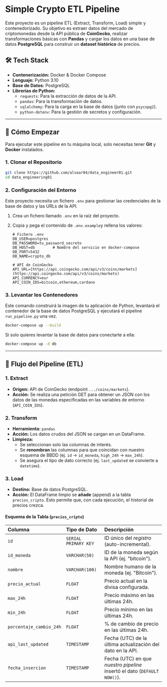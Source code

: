 # Simple Crypto ETL Pipeline

Este proyecto es un pipeline ETL (Extract, Transform, Load) simple y contenedorizado. Su objetivo es extraer datos del mercado de criptomonedas desde la API pública de **CoinGecko**, realizar transformaciones básicas con **Pandas** y cargar los datos en una base de datos **PostgreSQL** para construir un **dataset histórico** de precios.

## 🛠️ Tech Stack

* **Contenerización:** Docker & Docker Compose
* **Lenguaje:** Python 3.10
* **Base de Datos:** PostgreSQL
* **Librerías de Python:**
    * `requests`: Para la extracción de datos de la API.
    * `pandas`: Para la transformación de datos.
    * `sqlalchemy`: Para la carga en la base de datos (junto con `psycopg2`).
    * `python-dotenv`: Para la gestión de secretos y configuración.

---

## 🚀 Cómo Empezar

Para ejecutar este pipeline en tu máquina local, solo necesitas tener **Git** y **Docker** instalados.

### 1. Clonar el Repositorio

```bash
git clone https://github.com/alvaar04/data_engineer01.git
cd data_engineering01
````

### 2\. Configuración del Entorno

Este proyecto necesita un fichero `.env` para gestionar las credenciales de la base de datos y las URLs de la API.

1.  Crea un fichero llamado `.env` en la raíz del proyecto.

2.  Copia y pega el contenido de `.env.example`y rellena los valores:

    ```text
    # Fichero .env
    DB_USER=postgres
    DB_PASSWORD=tu_password_secreto
    DB_HOST=db        # Nombre del servicio en docker-compose
    DB_PORT=5432
    DB_NAME=crypto_db

    # API de CoinGecko
    API_URL=[https://api.coingecko.com/api/v3/coins/markets](https://api.coingecko.com/api/v3/coins/markets)
    API_CURRENCY=eur
    API_COIN_IDS=bitcoin,ethereum,cardano
    ```

### 3\. Levantar los Contenedores

Este comando construirá la imagen de tu aplicación de Python, levantará el contenedor de la base de datos PostgreSQL y ejecutará el pipeline `run_pipeline.py` una vez.

```bash
docker-compose up --build
```

Si solo quieres levantar la base de datos para conectarte a ella:

```bash
docker-compose up -d db
```

-----

## 🌊 Flujo del Pipeline (ETL)

### 1\. Extract

  * **Origen:** API de CoinGecko (endpoint `.../coins/markets`).
  * **Acción:** Se realiza una petición GET para obtener un JSON con los datos de las monedas especificadas en las variables de entorno (`API_COIN_IDS`).

### 2\. Transform

  * **Herramienta:** `pandas`
  * **Acción:** Los datos crudos del JSON se cargan en un DataFrame.
  * **Limpieza:**
      * Se seleccionan solo las columnas de interés.
      * Se **renombran** las columnas para que coincidan con nuestro esquema de BBDD (ej. `id` -\> `id_moneda`, `high_24h` -\> `max_24h`).
      * Se asegura el tipo de dato correcto (ej. `last_updated` se convierte a `datetime`).

### 3\. Load

  * **Destino:** Base de datos PostgreSQL.
  * **Acción:** El DataFrame limpio se **añade** (append) a la tabla `precios_cripto`. Esto permite que, con cada ejecución, el historial de precios crezca.

#### Esquema de la Tabla (`precios_cripto`)

| Columna | Tipo de Dato | Descripción |
| :--- | :--- | :--- |
| `id` | `SERIAL PRIMARY KEY` | ID único del *registro* (auto-incremental). |
| `id_moneda` | `VARCHAR(50)` | ID de la moneda según la API (ej. "bitcoin"). |
| `nombre` | `VARCHAR(100)` | Nombre humano de la moneda (ej. "Bitcoin"). |
| `precio_actual` | `FLOAT` | Precio actual en la divisa configurada. |
| `max_24h` | `FLOAT` | Precio máximo en las últimas 24h. |
| `min_24h` | `FLOAT` | Precio mínimo en las últimas 24h. |
| `porcentaje_cambio_24h` | `FLOAT` | % de cambio de precio en las últimas 24h. |
| `api_last_updated` | `TIMESTAMP` | Fecha (UTC) de la última actualización del dato en la API. |
| `fecha_insercion` | `TIMESTAMP` | Fecha (UTC) en que *nuestro pipeline* insertó el dato (`DEFAULT NOW()`). |
